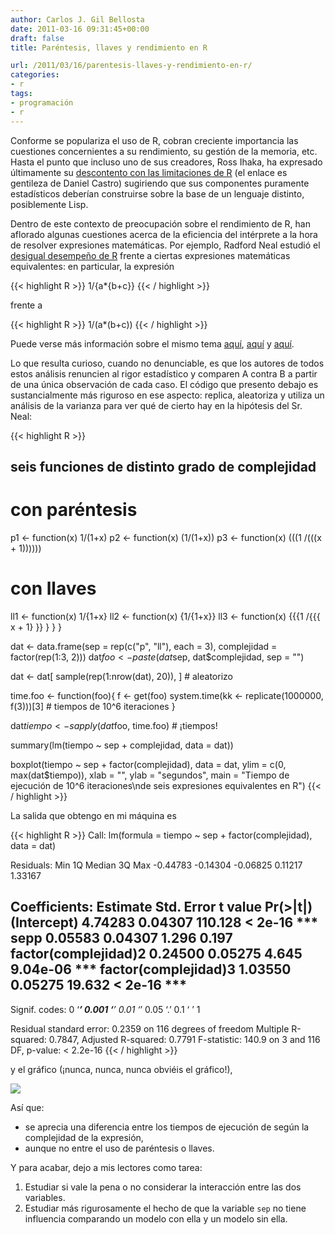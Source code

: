 ```yaml
---
author: Carlos J. Gil Bellosta
date: 2011-03-16 09:31:45+00:00
draft: false
title: Paréntesis, llaves y rendimiento en R

url: /2011/03/16/parentesis-llaves-y-rendimiento-en-r/
categories:
- r
tags:
- programación
- r
---
```


Conforme se populariza el uso de R, cobran creciente importancia las cuestiones concernientes a su rendimiento, su gestión de la memoria, etc. Hasta el punto que incluso uno de sus creadores, Ross Ihaka, ha expresado últimamente su [descontento con las limitaciones de R](http://www.stat.auckland.ac.nz/~ihaka/downloads/Compstat-2008.pdf) (el enlace es gentileza de Daniel Castro) sugiriendo que sus componentes puramente estadísticos deberían construirse sobre la base de un lenguaje distinto, posiblemente Lisp.

Dentro de este contexto de preocupación sobre el rendimiento de R, han aflorado algunas cuestiones acerca de la eficiencia del intérprete a la hora de resolver expresiones matemáticas. Por ejemplo, Radford Neal estudió el [desigual desempeño de R](http://radfordneal.wordpress.com/2010/08/15/two-surpising-things-about-r/) frente a ciertas expresiones matemáticas equivalentes: en particular, la expresión

{{< highlight R >}}
1/{a*{b+c}}
{{< / highlight >}}

frente a

{{< highlight R >}}
1/(a*(b+c))
{{< / highlight >}}

Puede verse más información sobre el mismo tema [aquí](http://radfordneal.wordpress.com/2010/08/19/speeding-up-parentheses-and-lots-more-in-r/), [aquí](http://xianblog.wordpress.com/2010/09/06/insane/) y [aquí](http://blog.binfalse.de/2011/02/readability-vs-speed-in-r/).

Lo que resulta curioso, cuando no denunciable, es que los autores de todos estos análisis renuncien al rigor estadístico y comparen A contra B a partir de una única observación de cada caso. El código que presento debajo es sustancialmente más riguroso en ese aspecto: replica, aleatoriza y utiliza un análisis de la varianza para ver qué de cierto hay en la hipótesis del Sr. Neal:







{{< highlight R >}}
## seis funciones de distinto grado de complejidad

# con paréntesis
p1 <-  function(x) 1/(1+x)
p2 <-  function(x) (1/(1+x))
p3 <-  function(x) (((1 /(((x + 1))))))

# con llaves
ll1 <- function(x) 1/{1+x}
ll2 <- function(x) {1/{1+x}}
ll3 <- function(x) {{{1 /{{{ x + 1} }} } } }

dat <- data.frame(sep = rep(c("p", "ll"), each = 3), complejidad = factor(rep(1:3, 2)))
dat$foo <- paste(dat$sep, dat$complejidad, sep = "")

dat <- dat[ sample(rep(1:nrow(dat), 20)), ]                # aleatorizo

time.foo <- function(foo){
    f <- get(foo)
    system.time(kk <- replicate(1000000, f(3)))[3]	# tiempos de 10^6 iteraciones
}

dat$tiempo <- sapply(dat$foo, time.foo)                        # ¡tiempos!

summary(lm(tiempo ~ sep + complejidad, data = dat))

boxplot(tiempo ~ sep + factor(complejidad), data = dat,
    ylim = c(0, max(dat$tiempo)), xlab = "",
    ylab = "segundos",
    main = "Tiempo de ejecución de 10^6 iteraciones\nde seis expresiones equivalentes en R")
{{< / highlight >}}







La salida que obtengo en mi máquina es

{{< highlight R >}}
Call:
lm(formula = tiempo ~ sep + factor(complejidad), data = dat)

Residuals:
        Min       1Q   Median       3Q      Max
-0.44783 -0.14304 -0.06825  0.11217  1.33167

Coefficients:
                        Estimate Std. Error t value Pr(>|t|)
(Intercept)           4.74283    0.04307 110.128  < 2e-16 ***
sepp                  0.05583    0.04307   1.296    0.197
factor(complejidad)2  0.24500    0.05275   4.645 9.04e-06 ***
factor(complejidad)3  1.03550    0.05275  19.632  < 2e-16 ***
---
Signif. codes:  0 ‘***’ 0.001 ‘**’ 0.01 ‘*’ 0.05 ‘.’ 0.1 ‘ ’ 1

Residual standard error: 0.2359 on 116 degrees of freedom
Multiple R-squared: 0.7847,     Adjusted R-squared: 0.7791
F-statistic: 140.9 on 3 and 116 DF,  p-value: < 2.2e-16
{{< / highlight >}}

y el gráfico (¡nunca, nunca, nunca obviéis el gráfico!),

[![](/wp-uploads/2011/03/rendimiento_parentesis_r.png#center)
](/wp-uploads/2011/03/rendimiento_parentesis_r.png#center)

Así que:



* se aprecia una diferencia entre los tiempos de ejecución de según la complejidad de la expresión,
* aunque no entre el uso de paréntesis o llaves.

Y para acabar, dejo a mis lectores como tarea:

1. Estudiar si vale la pena o no considerar la interacción entre las dos variables.
2. Estudiar más rigurosamente el hecho de que la variable `sep` no tiene influencia comparando un modelo con ella y un modelo sin ella.

